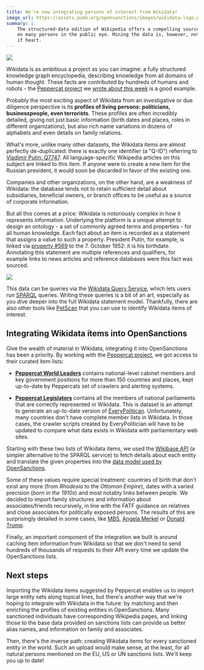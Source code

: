 ```yaml
---
title: We're now integrating persons of interest from Wikidata!
image_url: https://assets.pudo.org/opensanctions/images/wikidata-logo.png
summary: |
    The structured-data edition of Wikipedia offers a compelling source of information
    on many persons in the public eye. Mining the data is, however, not for the faint
    if heart.
---
```



<img class="img-fluid article-image" src="https://assets.pudo.org/opensanctions/images/wikidata-logo.png">


Wikidata is as ambitious a project as you can imagine: a fully structured knowledge graph encyclopedia, describing knowledge from all domains of human thought. These facts are contributed by hundreds of humans and robots - the [Peppercat project](https://peppercat.org) we [wrote about this week](/articles/2022-01-18-peppercat/) is a good example.

Probably the most exciting aspect of Wikidata from an investigative or due diligence perspective is its **profiles of living persons: politicians, businesspeople, even terrorists**. These profiles are often incredibly detailed, giving not just basic information (birth dates and places, roles in different organizations), but also rich name variations in dozens of alphabets and even details on family relations.

What's more, unlike many other datasets, the Wikidata items are almost perfectly de-duplicated: there is exactly one identifier (a "Q-ID") referring to [Vladimir Putin: Q7747](https://www.opensanctions.org/entities/Q7747/). All language-specific Wikipedia articles on this subject are linked to this item. If anyone were to create a new item for the Russian president, it would soon be discarded in favor of the existing one.

Companies and other organizations, on the other hand, are a weakness of Wikidata: the database tends not to retain sufficient detail about subsidiaries, beneficial owners, or branch offices to be useful as a source of corporate information.

But all this comes at a price: Wikidata is notoriously complex in how it represents information. Underlying the platform is a unique attempt to design an ontology - a set of commonly agreed terms and properties - for all human knowledge. Each fact about an item is recorded as a statement that assigns a value to such a property. President Putin, for example, is linked via [property #569]((https://www.wikidata.org/wiki/Property:P569)) to the 7. October 1952: it is his birthdate. Annotating this statement are multiple references and qualifiers, for example links to news articles and reference databases were this fact was sourced.

<img class="img-fluid article-image" src="https://assets.pudo.org/opensanctions/images/wikidata-data-model.svg">

This data can be queries via the [Wikidata Query Service](https://query.wikidata.org/), which lets users run [SPARQL](https://www.wikidata.org/wiki/Wikidata:SPARQL_tutorial) queries. Writing these queries is a bit of an art, especially as you dive deeper into the full Wikidata statement model. Thankfully, there are also other tools like [PetScan](https://petscan.wmflabs.org/) that you can use to identify Wikidata items of interest.

## Integrating Wikidata items into OpenSanctions

Give the wealth of material in Wikidata, integrating it into OpenSanctions has been a priority. By working with the [Peppercat project](https://peppercat.org), we got access to their curated item lists: 

* **[Peppercat World Leaders](/datasets/wd_peppercat_leaders/)** contains national-level cabinet members and key government positions for more than 150 countries and places, kept up-to-date by Peppercats set of crawlers and alerting systems.

* **[Peppercat Legislators](/datasets/wd_peppercat_legislators/)** contains all the members of national parliaments that are correctly represented in Wikidata. This is dataset is an attempt to generate an up-to-date version of [EveryPolitican](/datasets/everypolitician/). Unfortunately, many countries don't have complete member lists in Wikidata. In those cases, the crawler scripts created by EveryPolitician will have to be updated to compare what data exists in Wikidata with parliamentary web sites.

Starting with these two lists of Wikidata items, we used the [Wikibase API](https://www.mediawiki.org/wiki/Wikibase/API) (a simpler alternative to the SPARQL service) to fetch details about each entity and translate the given properties into the [data model used by OpenSanctions](/reference).

Some of these values require special treatment: countries of birth that don't exist any more (from *Rhodesia* to the *Ottoman Empire*), dates with a varied precision (*born in the 1910s*) and most notably links between people. We decided to import family structures and information about associates/friends recursively, in line with the FATF guidance on relatives and close associates for politically exposed persons. The results of this are surprisingly detailed in some cases, like [MBS](https://www.opensanctions.org/entities/Q6892571/), [Angela Merkel](https://www.opensanctions.org/entities/Q567/) or [Donald Trump](https://www.opensanctions.org/entities/Q22686/).

Finally, an important component of the integration we built is around caching item information from Wikidata so that we don't need to send hundreds of thousands of requests to their API every time we update the OpenSanctions lists. 

## Next steps

Importing the Wikidata items suggested by Peppercat enables us to import large entity sets along topical lines, but there's another way that we're hoping to integrate with Wikidata in the future: by matching and then enriching the profiles of existing entities in OpenSanctions. Many sanctioned individuals have corresponding Wikipedia pages, and linking those to the base data provided on sanctions lists can provide us better alias names, and information on family and associates.

Then, there's the inverse path: creating Wikidata items for every sanctioned entity in the world. Such an upload would make sense, at the least, for all natural persons mentioned on the EU, US or UN sanctions lists. We'll keep you up to date!